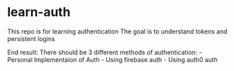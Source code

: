 # learn-auth
This repo is for learning authentication
The goal is to understand tokens and persistent logins

End result:
    There should be 3 different methods of authentication:
    - Personal Implementaion of Auth
    - Using firebase auth
    - Using auth0 auth